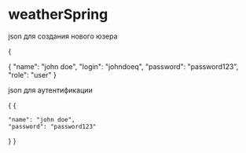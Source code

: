 # weatherSpring

json для создания нового юзера

{


{
    "name": "john doe",
    "login": "johndoeq",
    "password": "password123",
    "role": "user" 
}

json для аутентификации

{
		{
  
    "name": "john doe",
    "password": "password123"

}
}
